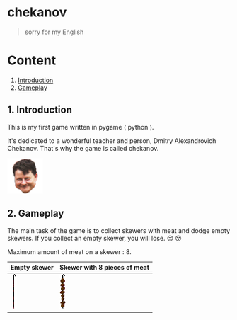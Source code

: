# chekanov
> sorry for my English

# Content
1. [Introduction](#intro)
2. [Gameplay](#gameplay)

<a name="intro"></a>
## 1. Introduction

This is my first game written in pygame ( python ).

It's dedicated to a wonderful teacher and person, Dmitry Alexandrovich Chekanov. That's why the game is called chekanov.

![chekanov](image/chekanov%20front.png)

<a name="gameplay"></a>
## 2. Gameplay

The main task of the game is to collect skewers with meat and dodge empty skewers. If you collect an empty skewer, you will lose. :pensive: :dizzy_face:

Maximum amount of meat on a skewer : 8.

| Empty skewer                    | Skewer with 8 pieces of meat                     |
| ------------------------------- | ------------------------------------------------ |
| ![Empty skewer](image/zero.png) | ![Skewer with 8 pieces of meat ](image/8_v2.png) |